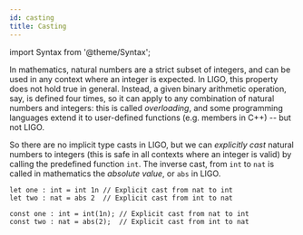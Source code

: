 ```yaml
---
id: casting
title: Casting
---
```


import Syntax from '@theme/Syntax';


In mathematics, natural numbers are a strict subset of integers, and
can be used in any context where an integer is expected. In LIGO, this
property does not hold true in general. Instead, a given binary
arithmetic operation, say, is defined four times, so it can apply to
any combination of natural numbers and integers: this is called
*overloading*, and some programming languages extend it to
user-defined functions (e.g. members in C++) -- but not LIGO.

So there are no implicit type casts in LIGO, but we can *explicitly
cast* natural numbers to integers (this is safe in all contexts where
an integer is valid) by calling the predefined function `int`. The
inverse cast, from `int` to `nat` is called in mathematics the
_absolute value_, or `abs` in LIGO.

<Syntax syntax="cameligo">

```cameligo group=casting
let one : int = int 1n // Explicit cast from nat to int
let two : nat = abs 2  // Explicit cast from int to nat
```
</Syntax>

<Syntax syntax="jsligo">

```jsligo group=casting
const one : int = int(1n); // Explicit cast from nat to int
const two : nat = abs(2);  // Explicit cast from int to nat
```
</Syntax>
